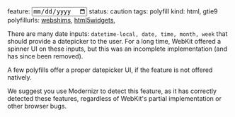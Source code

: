 feature: <input type=date>
status: caution
tags: polyfill
kind: html, gtie9
polyfillurls: [webshims](http://afarkas.github.com/webshim/demos/demos/webforms.html), [html5widgets](http://www.useragentman.com/blog/2010/07/27/cross-browser-html5-forms-using-modernizr-webforms2-and-html5widgets/), 

There are many date inputs: `datetime-local, date, time, month, week` that should provide a datepicker to the user. For a long time, WebKit offered a spinner UI on these inputs, but this was an incomplete implementation (and has since been removed). 

A few polyfills offer a proper datepicker UI, if the feature is not offered natively. 

We suggest you use Modernizr to detect this feature, as it has correctly detected these features, regardless of WebKit's partial implementation or other browser bugs.